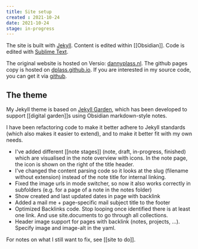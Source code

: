 ```yaml
---
title: Site setup
created : 2021-10-24
date: 2021-10-24
stage: in-progress
---
```


The site is built with [Jekyll](http://jekyllrb.com/). Content is edited within [[Obsidian]]. Code is edited with [Sublime Text](https://www.sublimetext.com/).

The original website is hosted on Versio: [dannyplass.nl](http://dannyplass.nl/).
The github pages copy is hosted on [dplass.github.io](https://dplass.github.io/).
If you are interested in my source code, you can get it via [github](https://github.com/dplass/dplass.github.io).

## The theme
My Jekyll theme is based on [Jekyll Garden](https://github.com/Jekyll-Garden/jekyll-garden.github.io), which has been developed to support  [[digital garden]]s using Obsidian markdown-style notes.

I have been refactoring code to make it better adhere to Jekyll standards (which also makes it easier to extend), and to make it better fit with my own needs. 
- I've added different [[note stages]] (note, draft, in-progress, finished) which are visualised in the note overview with icons. In the note page, the icon is shown on the right of the title header.
- I've changed the content parsing code so it looks at the slug (filename without extension) instead of the note title for internal linking.
- Fixed the image urls in mode switcher, so now it also works correctly in subfolders (e.g. for a page of a note in the notes folder)
- Show created and last updated dates in page with backlink
- Added a mail me + page-specific mail subject title to the footer
- Optimized Backlinks code. Stop looping once identified there is at least one link. And use site.documents to go through all collections. 
- Header image support for pages with backlink (notes, projects, ...). Specify image and image-alt in the yaml. 

For notes on what I still want to fix, see [[site to do]].



